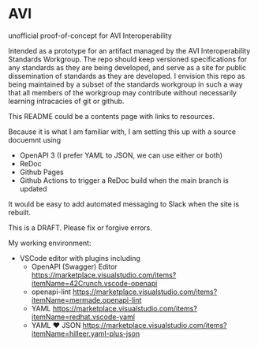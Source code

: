 # AVI
unofficial proof-of-concept for AVI Interoperability 

Intended as a prototype for an artifact managed by the AVI Interoperability Standards Workgroup. The repo should keep versioned specifications for any standards as they are being developed, and serve as a site for public dissemination of standards as they are developed. I envision this repo as being maintained by a subset of the standards workgroup in such a way that all members of the workgroup may contribute without necessarily learning intracacies of git or github.

This README could be a contents page with links to resources.

Because it is what I am familiar with, I am setting this up with a source docuemnt using 
- OpenAPI 3 (I prefer YAML to JSON, we can use either or both)
-  ReDoc
-  Github Pages
-  Github Actions to trigger a ReDoc build when the main branch is updated 

It would be easy to add automated messaging to Slack when the site is rebuilt.

This is a DRAFT. Please fix or forgive errors.

My working environment:
- VSCode editor with plugins including
    - OpenAPI (Swagger) Editor  https://marketplace.visualstudio.com/items?itemName=42Crunch.vscode-openapi
    - openapi-lint https://marketplace.visualstudio.com/items?itemName=mermade.openapi-lint
    - YAML https://marketplace.visualstudio.com/items?itemName=redhat.vscode-yaml
    - YAML ❤️ JSON  https://marketplace.visualstudio.com/items?itemName=hilleer.yaml-plus-json
